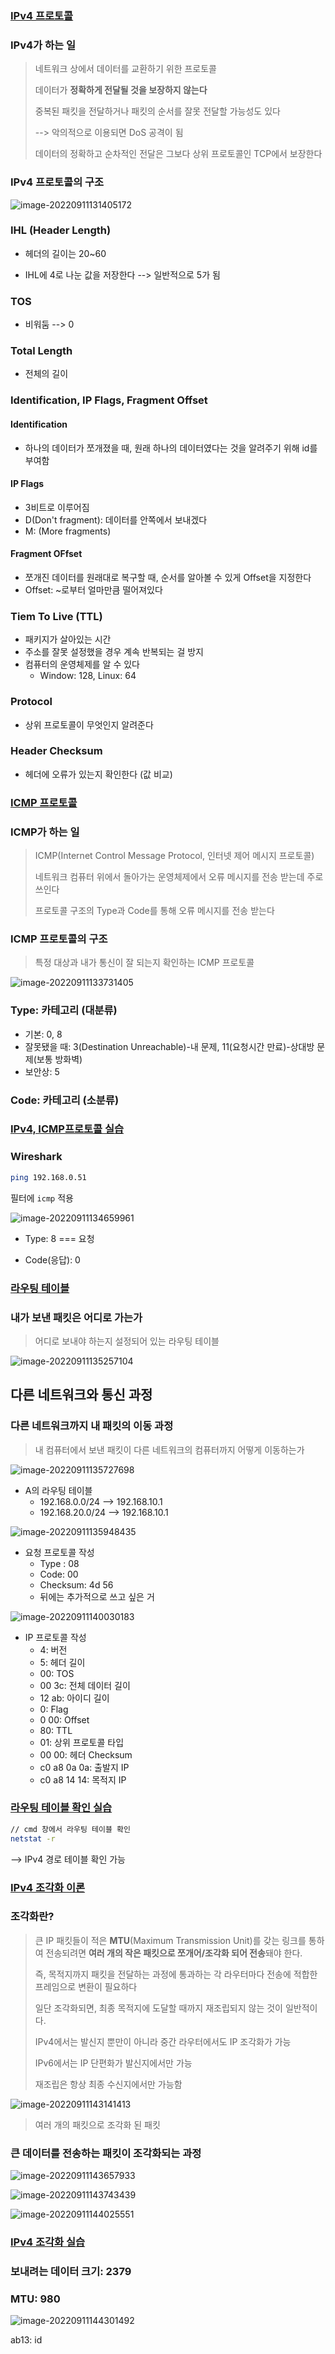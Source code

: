 ### [IPv4 프로토콜](https://youtu.be/_i8O_o2ozlE?list=PL0d8NnikouEWcF1jJueLdjRIC4HsUlULi)

### IPv4가 하는 일

> 네트워크 상에서 데이터를 교환하기 위한 프로토콜
>
> 데이터가 **정확하게 전달될 것을 보장하지 않는다**
>
> 중복된 패킷을 전달하거나 패킷의 순서를 잘못 전달할 가능성도 있다
>
> --> 악의적으로 이용되면 DoS 공격이 됨
>
> 데이터의 정확하고 순차적인 전달은 그보다 상위 프로토콜인 TCP에서 보장한다

### IPv4 프로토콜의 구조

![image-20220911131405172](C:\Users\multicampus\AppData\Roaming\Typora\typora-user-images\image-20220911131405172.png)

### IHL (Header Length)

- 헤더의 길이는 20~60

- IHL에 4로 나눈 값을 저장한다 --> 일반적으로 5가 됨

  

### TOS

- 비워둠 --> 0

  

### Total Length

- 전체의 길이

  

### Identification, IP Flags, Fragment Offset

#### Identification

- 하나의 데이터가 쪼개졌을 때, 원래 하나의 데이터였다는 것을 알려주기 위해 id를 부여함

#### IP Flags

- 3비트로 이루어짐
- D(Don't fragment): 데이터를 안쪽에서 보내겠다
- M: (More fragments)

#### Fragment OFfset

- 쪼개진 데이터를 원래대로 복구할 때, 순서를 알아볼 수 있게 Offset을 지정한다
- Offset: ~로부터 얼마만큼 떨어져있다



### Tiem To Live (TTL)

- 패키지가 살아있는 시간
- 주소를 잘못 설정했을 경우 계속 반복되는 걸 방지
- 컴퓨터의 운영체제를 알 수 있다
  - Window: 128, Linux: 64



### Protocol

- 상위 프로토콜이 무엇인지 알려준다



### Header Checksum

- 헤더에 오류가 있는지 확인한다 (값 비교)





### [ICMP 프로토콜](https://youtu.be/JaBCIUsFE74?list=PL0d8NnikouEWcF1jJueLdjRIC4HsUlULi)

### ICMP가 하는 일

> ICMP(Internet Control Message Protocol, 인터넷 제어 메시지 프로토콜)
>
> 네트워크 컴퓨터 위에서 돌아가는 운영체제에서 오류 메시지를 전송 받는데 주로 쓰인다
>
> 프로토콜 구조의 Type과 Code를 통해 오류 메시지를 전송 받는다



### ICMP 프로토콜의 구조

> 특정 대상과 내가 통신이 잘 되는지 확인하는 ICMP 프로토콜

![image-20220911133731405](C:\Users\multicampus\AppData\Roaming\Typora\typora-user-images\image-20220911133731405.png)

### Type: 카테고리 (대분류)

- 기본: 0, 8
- 잘못됐을 때: 3(Destination Unreachable)-내 문제, 11(요청시간 만료)-상대방 문제(보통 방화벽)
- 보안상: 5

### Code: 카테고리 (소분류)





### [IPv4, ICMP프로토콜 실습](https://youtu.be/8ZwTvTuZlVw?list=PL0d8NnikouEWcF1jJueLdjRIC4HsUlULi)

### Wireshark

```bash
ping 192.168.0.51
```

필터에 `icmp` 적용

![image-20220911134659961](C:\Users\multicampus\AppData\Roaming\Typora\typora-user-images\image-20220911134659961.png)

- Type: 8 === 요청

- Code(응답): 0





### [라우팅 테이블](https://youtu.be/CjnKNIyREHA?list=PL0d8NnikouEWcF1jJueLdjRIC4HsUlULi)

### 내가 보낸 패킷은 어디로 가는가

> 어디로 보내야 하는지 설정되어 있는 라우팅 테이블

![image-20220911135257104](C:\Users\multicampus\AppData\Roaming\Typora\typora-user-images\image-20220911135257104.png)





## 다른 네트워크와 통신 과정

### 다른 네트워크까지 내 패킷의 이동 과정

> 내 컴퓨터에서 보낸 패킷이 다른 네트워크의 컴퓨터까지 어떻게 이동하는가

![image-20220911135727698](C:\Users\multicampus\AppData\Roaming\Typora\typora-user-images\image-20220911135727698.png)

- A의 라우팅 테이블
  - 192.168.0.0/24 --> 192.168.10.1
  - 192.168.20.0/24 --> 192.168.10.1

![image-20220911135948435](C:\Users\multicampus\AppData\Roaming\Typora\typora-user-images\image-20220911135948435.png)

 - 요청 프로토콜 작성
   - Type : 08
   - Code: 00
   - Checksum: 4d 56
   - 뒤에는 추가적으로 쓰고 싶은 거



![image-20220911140030183](C:\Users\multicampus\AppData\Roaming\Typora\typora-user-images\image-20220911140030183.png)

- IP 프로토콜 작성
  - 4: 버전
  - 5: 헤더 길이
  - 00: TOS
  - 00 3c: 전체 데이터 길이
  - 12 ab: 아이디 길이
  - 0: Flag
  - 0 00: Offset
  - 80: TTL
  - 01: 상위 프로토콜 타입
  - 00 00: 헤더 Checksum
  - c0 a8 0a 0a: 출발지 IP
  - c0 a8 14 14: 목적지 IP





### [라우팅 테이블 확인 실습](https://youtu.be/tVntagSJctc?list=PL0d8NnikouEWcF1jJueLdjRIC4HsUlULi)

```bash
// cmd 창에서 라우팅 테이블 확인
netstat -r
```

--> IPv4 경로 테이블 확인 가능





### [IPv4 조각화 이론](https://youtu.be/_AONcID7Sc8?list=PL0d8NnikouEWcF1jJueLdjRIC4HsUlULi)

### 조각화란?

> 큰 IP 패킷들이 적은 **MTU**(Maximum Transmission Unit)를 갖는 링크를 통하여 전송되려면 **여러 개의 작은 패킷으로 쪼개어/조각화 되어 전송**돼야 한다.
>
> 즉, 목적지까지 패킷을 전달하는 과정에 통과하는 각 라우터마다 전송에 적합한 프레임으로 변환이 필요하다
>
> 일단 조각화되면, 최종 목적지에 도달할 때까지 재조립되지 않는 것이 일반적이다.
>
> IPv4에서는 발신지 뿐만이 아니라 중간 라우터에서도 IP 조각화가 가능
>
> IPv6에서는 IP 단편화가 발신지에서만 가능
>
> 재조립은 항상 최종 수신지에서만 가능함

![image-20220911143141413](C:\Users\multicampus\AppData\Roaming\Typora\typora-user-images\image-20220911143141413.png)

> 여러 개의 패킷으로 조각화 된 패킷



### 큰 데이터를 전송하는 패킷이 조각화되는 과정

![image-20220911143657933](C:\Users\multicampus\AppData\Roaming\Typora\typora-user-images\image-20220911143657933.png)



![image-20220911143743439](C:\Users\multicampus\AppData\Roaming\Typora\typora-user-images\image-20220911143743439.png)

![image-20220911144025551](C:\Users\multicampus\AppData\Roaming\Typora\typora-user-images\image-20220911144025551.png)





### [IPv4 조각화 실습](https://youtu.be/QKEL9aBgHtg?list=PL0d8NnikouEWcF1jJueLdjRIC4HsUlULi)

### 보내려는 데이터 크기: 2379

### MTU: 980

![image-20220911144301492](C:\Users\multicampus\AppData\Roaming\Typora\typora-user-images\image-20220911144301492.png)

ab13: id



